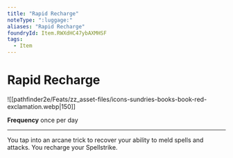 ```yaml
---
title: "Rapid Recharge"
noteType: ":luggage:"
aliases: "Rapid Recharge"
foundryId: Item.RWXdHC47ybAXMHSF
tags:
  - Item
---
```


# Rapid Recharge
![[pathfinder2e/Feats/zz_asset-files/icons-sundries-books-book-red-exclamation.webp|150]]

**Frequency** once per day

* * *

You tap into an arcane trick to recover your ability to meld spells and attacks. You recharge your Spellstrike.
